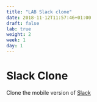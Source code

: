 ```yaml
---
title: "LAB Slack clone"
date: 2018-11-12T11:57:46+01:00
draft: false
lab: true
weight: 2
week: 1
day: 1
---
```


# Slack Clone

Clone the mobile version of [Slack](https://slack.com/intl/es-es/)
